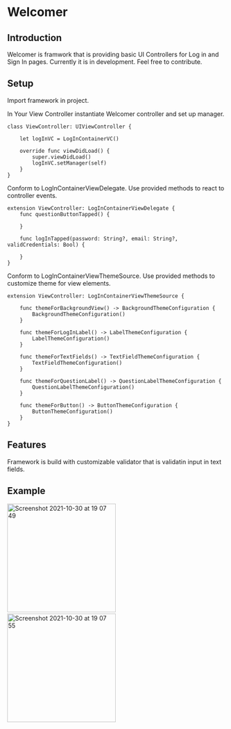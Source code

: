# Welcomer


## Introduction

Welcomer is framwork that is providing basic UI Controllers for Log in and Sign In pages.
Currently it is in development. Feel free to contribute.

## Setup

Import framework in project.

In Your View Controller instantiate Welcomer controller
and set up manager.
```
class ViewController: UIViewController {

    let logInVC = LogInContainerVC()
    
    override func viewDidLoad() {
        super.viewDidLoad()
        logInVC.setManager(self)
    }
}
```

Conform to LogInContainerViewDelegate. Use provided methods to react to controller events.

```
extension ViewController: LogInContainerViewDelegate {
    func questionButtonTapped() {

    }

    func logInTapped(password: String?, email: String?, validCredentials: Bool) {

    }
}
```

Conform to LogInContainerViewThemeSource. Use provided methods to customize theme for view elements.

```
extension ViewController: LogInContainerViewThemeSource {

    func themeForBackgroundView() -> BackgroundThemeConfiguration {
        BackgroundThemeConfiguration()
    }

    func themeForLogInLabel() -> LabelThemeConfiguration {
        LabelThemeConfiguration()
    }

    func themeForTextFields() -> TextFieldThemeConfiguration {
        TextFieldThemeConfiguration()
    }

    func themeForQuestionLabel() -> QuestionLabelThemeConfiguration {
        QuestionLabelThemeConfiguration()
    }

    func themeForButton() -> ButtonThemeConfiguration {
        ButtonThemeConfiguration()
    }
}
```

## Features

Framework is build with customizable validator that is validatin input in text fields.


## Example 

<img width="250" alt="Screenshot 2021-10-30 at 19 07 49" src="https://user-images.githubusercontent.com/86830475/139553676-ef973505-7e6b-48f6-9dac-2ab259b39417.png"> &nbsp;   &nbsp;   &nbsp;   &nbsp;   &nbsp;  <img width="250" alt="Screenshot 2021-10-30 at 19 07 55" src="https://user-images.githubusercontent.com/86830475/139553673-4790923c-5d5a-4922-9c6c-401215e4d5f1.png">


